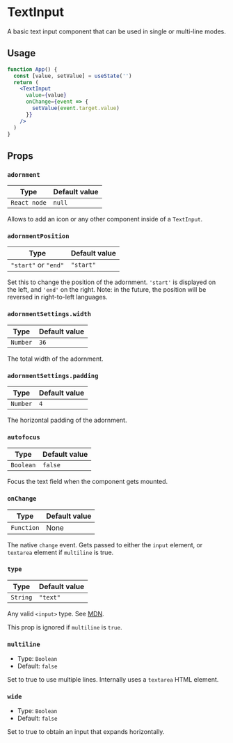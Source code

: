 # TextInput

A basic text input component that can be used in single or multi-line modes.

## Usage

```jsx
function App() {
  const [value, setValue] = useState('')
  return (
    <TextInput
      value={value}
      onChange={event => {
        setValue(event.target.value)
      }}
    />
  )
}
```

## Props

### `adornment`

| Type         | Default value |
| ------------ | ------------- |
| `React node` | `null`        |

Allows to add an icon or any other component inside of a `TextInput`.

### `adornmentPosition`

| Type                 | Default value |
| -------------------- | ------------- |
| `"start"` or `"end"` | `"start"`     |

Set this to change the position of the adornment. `'start'` is displayed on the left, and `'end'` on the right. Note: in the future, the position will be reversed in right-to-left languages.

### `adornmentSettings.width`

| Type     | Default value |
| -------- | ------------- |
| `Number` | `36`          |

The total width of the adornment.

### `adornmentSettings.padding`

| Type     | Default value |
| -------- | ------------- |
| `Number` | `4`           |

The horizontal padding of the adornment.

### `autofocus`

| Type      | Default value |
| --------- | ------------- |
| `Boolean` | `false`       |

Focus the text field when the component gets mounted.

### `onChange`

| Type       | Default value |
| ---------- | ------------- |
| `Function` | None          |

The native `change` event. Gets passed to either the `input` element, or `textarea` element if `multiline` is true.

### `type`

| Type     | Default value |
| -------- | ------------- |
| `String` | `"text"`      |

Any valid `<input>` type. See [MDN](https://developer.mozilla.org/en-US/docs/Web/HTML/Element/input#Form_<input>_types).

This prop is ignored if `multiline` is `true`.

### `multiline`

- Type: `Boolean`
- Default: `false`

Set to true to use multiple lines. Internally uses a `textarea` HTML element.

### `wide`

- Type: `Boolean`
- Default: `false`

Set to true to obtain an input that expands horizontally.

